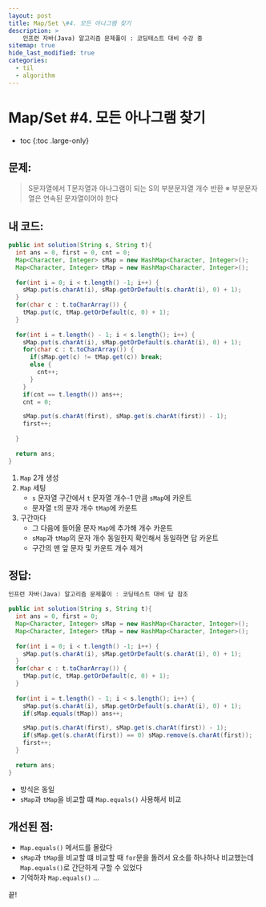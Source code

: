 ```yaml
---
layout: post
title: Map/Set \#4. 모든 아나그램 찾기
description: >
    인프런 자바(Java) 알고리즘 문제풀이 : 코딩테스트 대비 수강 중
sitemap: true
hide_last_modified: true
categories:
  - til
  - algorithm
---
```


# Map/Set \#4. 모든 아나그램 찾기

* toc
{:toc .large-only}

## 문제: 

> S문자열에서 T문자열과 아나그램이 되는 S의 부분문자열 개수 반환
> ※ 부분문자열은 연속된 문자열이어야 한다


## 내 코드:

```java
public int solution(String s, String t){
  int ans = 0, first = 0, cnt = 0;
  Map<Character, Integer> sMap = new HashMap<Character, Integer>();
  Map<Character, Integer> tMap = new HashMap<Character, Integer>();
  
  for(int i = 0; i < t.length() -1; i++) {
    sMap.put(s.charAt(i), sMap.getOrDefault(s.charAt(i), 0) + 1);
  }
  for(char c : t.toCharArray()) {
    tMap.put(c, tMap.getOrDefault(c, 0) + 1);
  }
  
  for(int i = t.length() - 1; i < s.length(); i++) {
    sMap.put(s.charAt(i), sMap.getOrDefault(s.charAt(i), 0) + 1);
    for(char c : t.toCharArray()) {
      if(sMap.get(c) != tMap.get(c)) break;
      else {
        cnt++;
      }
    }
    if(cnt == t.length()) ans++;
    cnt = 0;

    sMap.put(s.charAt(first), sMap.get(s.charAt(first)) - 1);
    first++;
    
  }
  
  return ans;
}
```

1. `Map` 2개 생성
2. `Map` 세팅
    - `s` 문자열 구간에서 `t` 문자열 개수-1 만큼  `sMap`에 카운트
    - 문자열 `t`의 문자 개수 `tMap`에 카운트
3. 구간마다
    - 그 다음에 들어올 문자 `Map`에 추가해 개수 카운트
    - `sMap`과 `tMap`의 문자 개수 동일한지 확인해서 동일하면 답 카운트
    - 구간의 맨 앞 문자 및 카운트 개수 제거



## 정답:

```java
인프런 자바(Java) 알고리즘 문제풀이 : 코딩테스트 대비 답 참조

public int solution(String s, String t){
  int ans = 0, first = 0;
  Map<Character, Integer> sMap = new HashMap<Character, Integer>();
  Map<Character, Integer> tMap = new HashMap<Character, Integer>();
  
  for(int i = 0; i < t.length() -1; i++) {
    sMap.put(s.charAt(i), sMap.getOrDefault(s.charAt(i), 0) + 1);
  }
  for(char c : t.toCharArray()) {
    tMap.put(c, tMap.getOrDefault(c, 0) + 1);
  }
  
  for(int i = t.length() - 1; i < s.length(); i++) {
    sMap.put(s.charAt(i), sMap.getOrDefault(s.charAt(i), 0) + 1);
    if(sMap.equals(tMap)) ans++;

    sMap.put(s.charAt(first), sMap.get(s.charAt(first)) - 1);
    if(sMap.get(s.charAt(first)) == 0) sMap.remove(s.charAt(first));
    first++;
  }
  
  return ans;
}
```

- 방식은 동일
- `sMap`과 `tMap`을 비교할 떄 `Map.equals()` 사용해서 비교  


## 개선된 점:

- `Map.equals()` 메서드를 몰랐다 
- `sMap`과 `tMap`을 비교할 떄 비교할 때 `for`문을 돌려서 요소를 하나하나 비교했는데 `Map.equals()`로 간단하게 구할 수 있었다
- 기억하자 `Map.equals()` ...

끝!